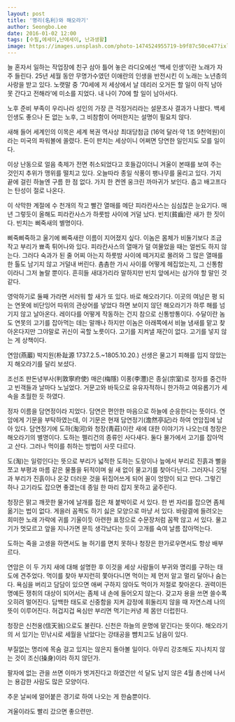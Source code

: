 ```yaml
---
layout: post
title: '명리(名利)와 해오라기'
author: Seongbo.Lee
date: 2016-01-02 12:00
tags: [수필,에세이,난에세이, 난과생활]
image: https://images.unsplash.com/photo-1474524955719-b9f87c50ce47?ixlib=rb-1.2.1&ixid=eyJhcHBfaWQiOjEyMDd9&auto=format&fit=crop&w=1280&q=80
---
```


늘 혼자서 일하는 작업장에 친구 삼아 틀어 놓은 라디오에선 ‘백세 인생’이란 노래가 자주 들린다. 25년 세월 동안 무명가수였던 이애란의 인생을 반전시킨 이 노래는 노년층의 사랑을 받고 있다. 노랫말 중 ‘70세에 저 세상에서 날 데리러 오거든 할 일이 아직 남아 못 간다고 전해라’에 미소를 지었다. 내 나이 70에 할 일이 남아서다.

노후 준비 부족이 우리나라 성인의 가장 큰 걱정거리라는 설문조사 결과가 나왔다. 백세 인생도 좋으나 돈 없는 노후, 그 비참함이 어떠한지는 설명이 필요치 않다.

새해 들어 세계인의 이목은 세계 복권 역사상 최대당첨금 (16억 달러·약 1조 9천억원)이라는 미국의 파워볼에 쏠렸다. 돈이 판치는 세상이니 어쩌면 당연한 일인지도 모를 일이다.

이상 난동으로 얼음 축제가 전면 취소되었다고 호들갑이더니 겨울이 본때를 보여 주는 것인지 추위가 맹위를 떨치고 있다. 오늘따라 종일 삭풍이 팽나무를 울리고 있다. 가지 끝에 걸린 하늘엔 구름 한 점 없다. 가지 한 켠엔 웅크린 까마귀가 보인다. 춥고 배고프다는 탄성이 절로 나온다.

이 삭막한 계절에 수 천개의 작고 빨간 열매를 메단 피라칸사스는 심심찮은 눈요기다. 매년 그렇듯이 올해도 피라칸사스가 하룻밤 사이에 거덜 났다. 빈치(貧齒)란 새가 한 짓이다. 빈치는 삐죽새의 별명이다.

삐죽삐죽하고 울기에 삐죽새란 이름이 지어졌지 싶다. 이놈은 몸체가 비둘기보다 조금 작고 부리가 뾰족 튀어나와 있다. 피라칸사스의 열매가 덜 여물었을 때는 얼씬도 하지 않는다. 그러다 숙과가 된 줄 어찌 아는지 하룻밤 사이에 떼거지로 몰려와 그 많은 열매를 한 톨도 남기지 않고 거덜내 버린다. 촘촘한 가시 사이를 어떻게 헤집었는지, 그 신통함이라니 그저 놀랄 뿐이다. 흔히들 새대가리라 말하지만 빈치 앞에서는 삼가야 할 말인 것 같다.

영악하기로 둘째 가라면 서러워 할 새가 또 있다. 바로 해오라기다. 이곳의 여남은 평 되는 연못에 비단잉어 따위의 관상어를 넣었다 하면 보이지 않던 해오라기가 하루 해를 넘기지 않고 날아온다. 레이다를 어떻게 작동하는 건지 참으로 신통방통이다. 수달이란 놈도 연못의 고기를 잡아먹는 데는 말깨나 하지만 이놈은 아래쪽에서 비늘 냄새를 맡고 찾아온다지만 그야말로 귀신이 곡할 노릇이다. 고기를 지켜낼 재간이 없다. 고기를 넣지 않는 게 상책이다.

연암(燕巖) 박지원(朴趾源 1737.2.5.~1805.10.20.) 선생은 물고기 피해를 입지 않았는지 해오라기를 달리 보셨다.

조선조 판돈녕부사(判敦寧府使) 매은(梅隱) 이풍(李灃)은 종실(宗室)로 정자를 중건하고 빈객들과 날마다 노닐었다. 거문고와 바둑으로 유유자적하니 한가하고 여유롭기가 세속을 초월한 듯 하였다.

정자 이름을 담연정이라 지었다. 담연은 편안한 마음으로 하늘에 순응한다는 뜻이다. 연암에게 기문을 부탁하였는데, 이 기문은 현재 담연정기(澹然亭記)라 하여 연암집에 남아 있다. 담연정기에 도하(淘河)와 청장(靑莊)이란 새에 대한 이야기가 나오는데 청장은 해오라기의 별명이다. 도하는 펠리건의 종류인 사다새다. 둘다 물가에서 고기를 잡아먹고 산다. 그러나 먹이를 취하는 방법이 사뭇 다르다.

도(淘)는 일렁인다는 뜻으로 부리가 넓적한 도하는 도랑이나 늪에서 부리로 진흙과 뻘을 쪼고 부평과 마름 같은 물풀을 뒤적이며 쉴 새 없이 물고기를 찾아다닌다. 그러자니 깃털과 부리가 진흙이나 온갖 더러운 것을 뒤집어쓰게 되어 꼴이 엉망이 되고 만다. 그렇긴 하나 고기라도 잡으면 좋겠는데 종일 한 마리 잡지 못하고 굶주린다.

청장은 맑고 깨끗한 물가에 날개를 접은 채 붙박이로 서 있다. 한 번 자리를 잡으면 좀체 옮기는 법이 없다. 게을러 꼼짝도 하기 싫은 모양으로 마냥 서 있다. 바람결에 들려오는 희미한 노래 가락에 귀를 기울이듯 아련한 표정으로 수문장처럼 꼼짝 않고 서 있다. 물고기가 멋모르고 앞을 지나가면 문득 생각났다는 듯이 고개를 숙여 날름 잡아먹는다.

도하는 죽을 고생을 하면서도 늘 허기를 면치 못하나 청장은 한가로우면서도 항상 배부르다.

연암은 이 두 가지 새에 대해 설명한 후 이것을 세상 사람들이 부귀와 명리를 구하는 태도에 견주었다. 먹이를 찾아 부지런히 쫓아다니면 먹이는 제 먼저 알고 멀리 달아나 숨는다. 욕심을 버리고 담담이 있으면 애써 구하지 않아도 먹이가 저절로 찾아온다. 권력이든 명예든 쟁취의 대상이 되어서는 좀체 내 손에 들어오지 않는다. 갖고자 용을 쓰면 쓸수록 오히려 멀어진다. 담백한 태도로 신중함을 지켜 감정에 휘둘리지 않을 때 자연스레 나의 뜻이 이루어진다. 허겁지겁 욕심만 부리면 먹기는커녕 제 몸만 더럽힌다.

청장은 신천옹(信天翁)으로도 불린다. 신천은 하늘의 운명에 맡긴다는 뜻이다. 해오라기의 서 있기는 민낚시로 세월을 낚았다는 강태공을 뺨치고도 남음이 있다.

부질없는 명리에 목숨 걸고 있지는 않은지 돌아볼 일이다. 아무리 강조해도 지나치지 않는 것이 조신(操身)이라 하지 않던가.

팔자에 없는 관을 쓰면 이마가 벗겨진다고 하였건만 석 달도 남지 않은 4월 총선에 나서는 용감한 사람도 많은 모양이다.

추운 날씨에 얼어붙은 경기로 하여 나오는 게 한숨뿐이다.

겨울이라도 빨리 갔으면 좋으련만.